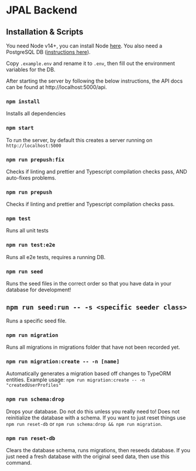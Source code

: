 # JPAL Backend

## Installation & Scripts

You need Node v14+, you can install Node [here](https://nodejs.org/en/download/).
You also need a PostgreSQL DB ([instructions here](https://www.postgresql.org/download/)).

Copy `.example.env` and rename it to `.env`, then fill out the environment variables for the DB.

After starting the server by following the below instructions, the API docs can be found at http://localhost:5000/api.

### `npm install`

Installs all dependencies

### `npm start`

To run the server, by default this creates a server running on `http://localhost:5000`

### `npm run prepush:fix`

Checks if linting and prettier and Typescript compilation checks pass, AND auto-fixes problems.

### `npm run prepush`

Checks if linting and prettier and Typescript compilation checks pass.

### `npm test`

Runs all unit tests

### `npm run test:e2e`

Runs all e2e tests, requires a running DB.

### `npm run seed`

Runs the seed files in the correct order so that you have data in your database for development!

## `npm run seed:run -- -s <specific seeder class>`

Runs a specific seed file.

### `npm run migration`

Runs all migrations in migrations folder that have not been recorded yet.

### `npm run migration:create -- -n [name]`

Automatically generates a migration based off changes to TypeORM entities.
Example usage: `npm run migration:create -- -n "createdUserProfiles"`

### `npm run schema:drop`

Drops your database. Do not do this unless you really need to! Does not reinitialize the database with a schema. If you want to just reset things use `npm run reset-db` or `npm run schema:drop && npm run migration`.

### `npm run reset-db`

Clears the database schema, runs migrations, then reseeds database. If you just need a fresh database with the original seed data, then use this command.
